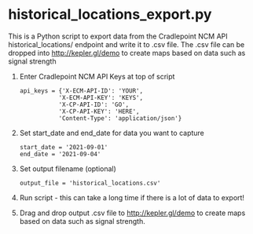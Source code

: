 # historical_locations_export.py
This is a Python script to export data from the Cradlepoint NCM API historical_locations/
endpoint and write it to .csv file.  The .csv file can be dropped into http://kepler.gl/demo
to create maps based on data such as signal strength

1. Enter Cradlepoint NCM API Keys at top of script
    ```
	api_keys = {'X-ECM-API-ID': 'YOUR',
	           'X-ECM-API-KEY': 'KEYS',
               'X-CP-API-ID': 'GO',
               'X-CP-API-KEY': 'HERE',
        	   'Content-Type': 'application/json'}
    ```

2. Set start_date and end_date for data you want to capture
    ```
    start_date = '2021-09-01'
	end_date = '2021-09-04'
    ```
3. Set output filename (optional)
	```
	output_file = 'historical_locations.csv'
	```

4. Run script - this can take a long time if there is a lot of data to export!

5. Drag and drop output .csv file to http://kepler.gl/demo to create maps based on data
such as signal strength.
